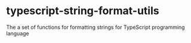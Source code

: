 # typescript-string-format-utils
The a set of functions for formatting strings for TypeScript programming language
